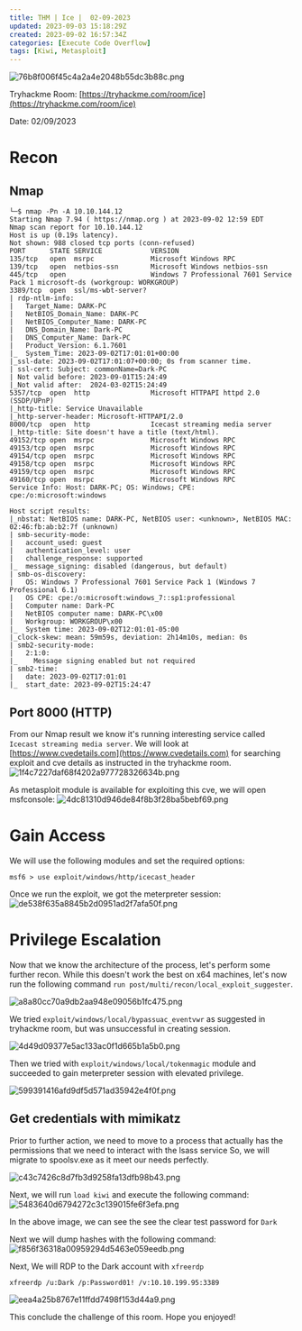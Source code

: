 ```yaml
---
title: THM | Ice |  02-09-2023
updated: 2023-09-03 15:18:29Z
created: 2023-09-02 16:57:34Z
categories: [Execute Code Overflow]
tags: [Kiwi, Metasploit] 
---
```



![76b8f006f45c4a2a4e2048b55dc3b88c.png](/Tryhackme/Ice/_resources/76b8f006f45c4a2a4e2048b55dc3b88c.png)

Tryhackme Room: [https://tryhackme.com/room/ice](https://tryhackme.com/room/ice)

Date: 02/09/2023
# Recon
## Nmap
```
└─$ nmap -Pn -A 10.10.144.12                             
Starting Nmap 7.94 ( https://nmap.org ) at 2023-09-02 12:59 EDT
Nmap scan report for 10.10.144.12
Host is up (0.19s latency).
Not shown: 988 closed tcp ports (conn-refused)
PORT      STATE SERVICE            VERSION
135/tcp   open  msrpc              Microsoft Windows RPC
139/tcp   open  netbios-ssn        Microsoft Windows netbios-ssn
445/tcp   open                     Windows 7 Professional 7601 Service Pack 1 microsoft-ds (workgroup: WORKGROUP)
3389/tcp  open  ssl/ms-wbt-server?
| rdp-ntlm-info: 
|   Target_Name: DARK-PC
|   NetBIOS_Domain_Name: DARK-PC
|   NetBIOS_Computer_Name: DARK-PC
|   DNS_Domain_Name: Dark-PC
|   DNS_Computer_Name: Dark-PC
|   Product_Version: 6.1.7601
|_  System_Time: 2023-09-02T17:01:01+00:00
|_ssl-date: 2023-09-02T17:01:07+00:00; 0s from scanner time.
| ssl-cert: Subject: commonName=Dark-PC
| Not valid before: 2023-09-01T15:24:49
|_Not valid after:  2024-03-02T15:24:49
5357/tcp  open  http               Microsoft HTTPAPI httpd 2.0 (SSDP/UPnP)
|_http-title: Service Unavailable
|_http-server-header: Microsoft-HTTPAPI/2.0
8000/tcp  open  http               Icecast streaming media server
|_http-title: Site doesn't have a title (text/html).
49152/tcp open  msrpc              Microsoft Windows RPC
49153/tcp open  msrpc              Microsoft Windows RPC
49154/tcp open  msrpc              Microsoft Windows RPC
49158/tcp open  msrpc              Microsoft Windows RPC
49159/tcp open  msrpc              Microsoft Windows RPC
49160/tcp open  msrpc              Microsoft Windows RPC
Service Info: Host: DARK-PC; OS: Windows; CPE: cpe:/o:microsoft:windows

Host script results:
|_nbstat: NetBIOS name: DARK-PC, NetBIOS user: <unknown>, NetBIOS MAC: 02:46:fb:ab:b2:7f (unknown)
| smb-security-mode: 
|   account_used: guest
|   authentication_level: user
|   challenge_response: supported
|_  message_signing: disabled (dangerous, but default)
| smb-os-discovery: 
|   OS: Windows 7 Professional 7601 Service Pack 1 (Windows 7 Professional 6.1)
|   OS CPE: cpe:/o:microsoft:windows_7::sp1:professional
|   Computer name: Dark-PC
|   NetBIOS computer name: DARK-PC\x00
|   Workgroup: WORKGROUP\x00
|_  System time: 2023-09-02T12:01:01-05:00
|_clock-skew: mean: 59m59s, deviation: 2h14m10s, median: 0s
| smb2-security-mode: 
|   2:1:0: 
|_    Message signing enabled but not required
| smb2-time: 
|   date: 2023-09-02T17:01:01
|_  start_date: 2023-09-02T15:24:47
```

## Port 8000 (HTTP)

From our Nmap result we know it's running interesting service called `Icecast streaming media server`. We will look at [https://www.cvedetails.com](https://www.cvedetails.com) for searching exploit and cve details as instructed in the tryhackme room.
![1f4c7227daf68f4202a977728326634b.png](/Tryhackme/Ice/_resources/1f4c7227daf68f4202a977728326634b.png)

As metasploit module is available for exploiting this cve, we will open msfconsole:
![4dc81310d946de84f8b3f28ba5bebf69.png](/Tryhackme/Ice/_resources/4dc81310d946de84f8b3f28ba5bebf69.png)

# Gain Access
We will use the following modules and set the required options: 
```console
msf6 > use exploit/windows/http/icecast_header 
```
 Once we run the exploit, we got the meterpreter session:
 ![de538f635a8845b2d0951ad2f7afa50f.png](/Tryhackme/Ice/_resources/de538f635a8845b2d0951ad2f7afa50f.png)


# Privilege Escalation

Now that we know the architecture of the process, let's perform some further recon. While this doesn't work the best on x64 machines, let's now run the following command `run post/multi/recon/local_exploit_suggester`.

![a8a80cc70a9db2aa948e09056b1fc475.png](/Tryhackme/Ice/_resources/a8a80cc70a9db2aa948e09056b1fc475.png)

We tried `exploit/windows/local/bypassuac_eventvwr` as suggested in tryhackme room, but was unsuccessful in creating session.

![4d49d09377e5ac133ac0f1d665b1a5b0.png](/Tryhackme/Ice/_resources/4d49d09377e5ac133ac0f1d665b1a5b0.png)

Then we tried with `exploit/windows/local/tokenmagic` module and succeeded to gain meterpreter session with elevated privilege.

![599391416afd9df5d571ad35942e4f0f.png](/Tryhackme/Ice/_resources/599391416afd9df5d571ad35942e4f0f.png)

## Get credentials with mimikatz

Prior to further action, we need to move to a process that actually has the permissions that we need to interact with the lsass service
So, we will migrate to spoolsv.exe as it meet our needs perfectly.

![c43c7426c8d7fb3d9258fa13dfb98b43.png](/Tryhackme/Ice/_resources/c43c7426c8d7fb3d9258fa13dfb98b43.png)

Next, we will run  `load kiwi` and execute the following command:
![5483640d6794272c3c139015fe6f3efa.png](/Tryhackme/Ice/_resources/5483640d6794272c3c139015fe6f3efa.png)

In the above image, we can see the see the clear test password for `Dark`

Next we will dump hashes with the following command:
![f856f36318a00959294d5463e059eedb.png](/Tryhackme/Ice/_resources/f856f36318a00959294d5463e059eedb.png)

Next, We will RDP to the Dark account with `xfreerdp`
```
xfreerdp /u:Dark /p:Password01! /v:10.10.199.95:3389 
```
![eea4a25b8767e11ffdd7498f153d44a9.png](/Tryhackme/Ice/_resources/eea4a25b8767e11ffdd7498f153d44a9.png)

This conclude the challenge of this room. Hope you enjoyed!